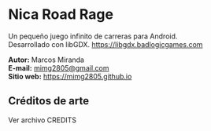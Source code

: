# Nica Road Rage
Un pequeño juego infinito de carreras para Android.\
Desarrollado con libGDX. https://libgdx.badlogicgames.com

**Autor:** Marcos Miranda\
**E-mail:** mimg2805@gmail.com\
**Sitio web:** https://mimg2805.github.io

## Créditos de arte
Ver archivo CREDITS